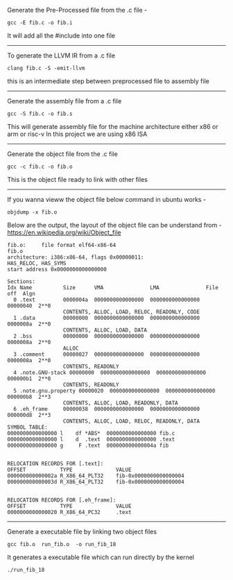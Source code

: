 Generate the Pre-Processed file from the .c file -

```
gcc -E fib.c -o fib.i
```

It will add all the #include into one file

----

To generate the LLVM IR from a .c file
```
clang fib.c -S -emit-llvm
```

this is an intermediate step between preprocessed file to assembly file

----

Generate the assembly file from a .c file
```
gcc -S fib.c -o fib.s
```

This will generate assembly file for the machine architecture either x86 or arm or risc-v
In this project we are using x86 ISA

------

Generate the object file from the .c file

```
gcc -c fib.c -o fib.o
```

This is the object file ready to link with other files

------

If you wanna vieww the object file below command in ubuntu works - 
```
objdump -x fib.o
```
Below are the output, the layout of the object file can be understand from - https://en.wikipedia.org/wiki/Object_file

```
fib.o:     file format elf64-x86-64
fib.o
architecture: i386:x86-64, flags 0x00000011:
HAS_RELOC, HAS_SYMS
start address 0x0000000000000000

Sections:
Idx Name          Size      VMA               LMA               File off  Algn
  0 .text         0000004a  0000000000000000  0000000000000000  00000040  2**0
                  CONTENTS, ALLOC, LOAD, RELOC, READONLY, CODE
  1 .data         00000000  0000000000000000  0000000000000000  0000008a  2**0
                  CONTENTS, ALLOC, LOAD, DATA
  2 .bss          00000000  0000000000000000  0000000000000000  0000008a  2**0
                  ALLOC
  3 .comment      00000027  0000000000000000  0000000000000000  0000008a  2**0
                  CONTENTS, READONLY
  4 .note.GNU-stack 00000000  0000000000000000  0000000000000000  000000b1  2**0
                  CONTENTS, READONLY
  5 .note.gnu.property 00000020  0000000000000000  0000000000000000  000000b8  2**3
                  CONTENTS, ALLOC, LOAD, READONLY, DATA
  6 .eh_frame     00000038  0000000000000000  0000000000000000  000000d8  2**3
                  CONTENTS, ALLOC, LOAD, RELOC, READONLY, DATA
SYMBOL TABLE:
0000000000000000 l    df *ABS*	0000000000000000 fib.c
0000000000000000 l    d  .text	0000000000000000 .text
0000000000000000 g     F .text	000000000000004a fib


RELOCATION RECORDS FOR [.text]:
OFFSET           TYPE              VALUE
000000000000002a R_X86_64_PLT32    fib-0x0000000000000004
000000000000003d R_X86_64_PLT32    fib-0x0000000000000004


RELOCATION RECORDS FOR [.eh_frame]:
OFFSET           TYPE              VALUE
0000000000000020 R_X86_64_PC32     .text
```

-----

Generate a executable file by linking two object files

```
gcc fib.o  run_fib.o  -o run_fib_18
```

It generates a executable file which can run directly by the kernel
```
./run_fib_18
``` 